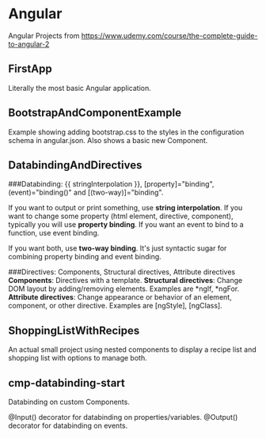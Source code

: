 # Angular
Angular Projects from https://www.udemy.com/course/the-complete-guide-to-angular-2

## FirstApp
Literally the most basic Angular application.

## BootstrapAndComponentExample
Example showing adding bootstrap.css to the styles in the configuration schema in angular.json.
Also shows a basic new Component.

## DatabindingAndDirectives
###Databinding: {{ stringInterpolation }}, [property]="binding", (event)="binding()" and [(two-way)]="binding".

If you want to output or print something, use **string interpolation**.
If you want to change some property (html element, directive, component), typically you will use **property binding**.
If you want an event to bind to a function, use event binding.

If you want both, use **two-way binding**. It's just syntactic sugar for combining property binding and event binding.

###Directives: Components, Structural directives, Attribute directives
**Components**: Directives with a template.
**Structural directives**: Change DOM layout by adding/removing elements. Examples are \*ngIf, \*ngFor.
**Attribute directives**: Change appearance or behavior of an element, component, or other directive. Examples are [ngStyle], [ngClass].


## ShoppingListWithRecipes
An actual small project using nested components to display a recipe list and shopping list with options to manage both.

## cmp-databinding-start
Databinding on custom Components.

@Input() decorator for databinding on properties/variables.
@Output() decorator for databinding on events.
